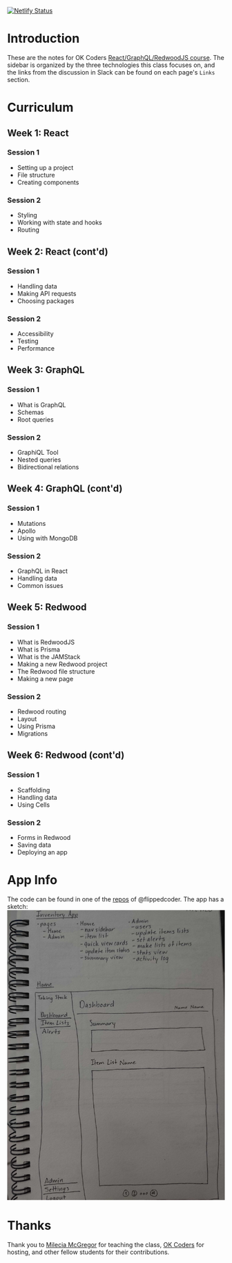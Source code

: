 [![Netlify Status](https://api.netlify.com/api/v1/badges/29fc3aca-033d-4037-a160-4d0abc1ab27c/deploy-status)](https://app.netlify.com/sites/okcoders-notes/deploys)

# Introduction

These are the notes for OK Coders
[React/GraphQL/RedwoodJS course](https://www.okcoders.com/blog/ok-coders-announces-first-all-virtual-donation-based-bootcamp-coming-this-fall).
The sidebar is organized by the three technologies this class focuses on, and
the links from the discussion in Slack can be found on each page's `Links`
section.

# Curriculum

## Week 1: React

### Session 1

- Setting up a project
- File structure
- Creating components

### Session 2

- Styling
- Working with state and hooks
- Routing

## Week 2: React (cont'd)

### Session 1

- Handling data
- Making API requests
- Choosing packages

### Session 2

- Accessibility
- Testing
- Performance

## Week 3: GraphQL

### Session 1

- What is GraphQL
- Schemas
- Root queries

### Session 2

- GraphiQL Tool
- Nested queries
- Bidirectional relations

## Week 4: GraphQL (cont'd)

### Session 1

- Mutations
- Apollo
- Using with MongoDB

### Session 2

- GraphQL in React
- Handling data
- Common issues

## Week 5: Redwood

### Session 1

- What is RedwoodJS
- What is Prisma
- What is the JAMStack
- Making a new Redwood project
- The Redwood file structure
- Making a new page

### Session 2

- Redwood routing
- Layout
- Using Prisma
- Migrations

## Week 6: Redwood (cont'd)

### Session 1

- Scaffolding
- Handling data
- Using Cells

### Session 2

- Forms in Redwood
- Saving data
- Deploying an app

# App Info

The code can be found in one of the
[repos](https://github.com/flippedcoder/inventory-components) of @flippedcoder.
The app has a sketch: ![sketch](sketch.jpg)

# Thanks

Thank you to [Milecia McGregor](https://twitter.com/flippedcoding?lang=en) for
teaching the class, [OK Coders](https://www.okcoders.com/) for hosting, and
other fellow students for their contributions.
